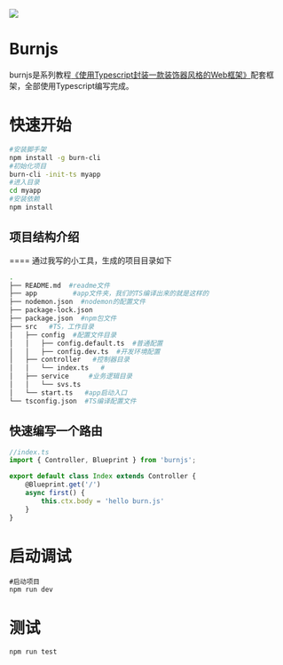 ![](https://github.com/floveluy/Burnjs/blob/master/burnlogo.png)
# Burnjs
burnjs是系列教程[《使用Typescript封装一款装饰器风格的Web框架》](https://www.gitbook.com/book/215566435/-typescript-web/details)配套框架，全部使用Typescript编写完成。

# 快速开始
```bash
#安装脚手架
npm install -g burn-cli
#初始化项目
burn-cli -init-ts myapp
#进入目录
cd myapp
#安装依赖
npm install
```
## 项目结构介绍
====
通过我写的小工具，生成的项目目录如下

```bash
.
├── README.md  #readme文件
├── app         #app文件夹，我们的TS编译出来的就是这样的
├── nodemon.json  #nodemon的配置文件
├── package-lock.json
├── package.json  #npm包文件
├── src   #TS，工作目录
│   ├── config  #配置文件目录
│   │   ├── config.default.ts  #普通配置
│   │   ├── config.dev.ts  #开发环境配置
│   ├── controller   #控制器目录
│   │   └── index.ts   #
│   ├── service     #业务逻辑目录
│   │   └── svs.ts
│   └── start.ts   #app启动入口
└── tsconfig.json  #TS编译配置文件
```
## 快速编写一个路由
```ts
//index.ts
import { Controller, Blueprint } from 'burnjs';

export default class Index extends Controller {
    @Blueprint.get('/')
    async first() {
        this.ctx.body = 'hello burn.js'
    }
}
```

# 启动调试
```
#启动项目
npm run dev
```



# 测试
```
npm run test
```

